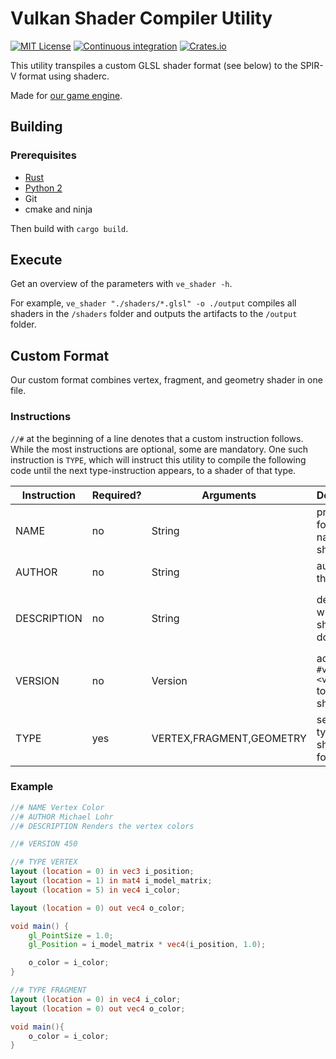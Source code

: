 # Vulkan Shader Compiler Utility

[![MIT License](https://img.shields.io/crates/l/ve_shader)](https://choosealicense.com/licenses/mit/) [![Continuous integration](https://github.com/michidk/ve-shader/workflows/Continuous%20Integration/badge.svg)](https://github.com/michidk/ve-shader/actions) [![Crates.io](https://img.shields.io/crates/v/ve_shader)](https://crates.io/crates/ve_shader)

This utility transpiles a custom GLSL shader format (see below) to the SPIR-V format using shaderc.

Made for [our game engine](https://github.com/michidk/vulkan-engine).

## Building

### Prerequisites

- [Rust](https://www.rust-lang.org/)
- [Python 2](https://www.python.org/)
- Git
- cmake and ninja

Then build with `cargo build`.

## Execute

Get an overview of the parameters with `ve_shader -h`.

For example, `ve_shader "./shaders/*.glsl" -o ./output` compiles all shaders in the `/shaders` folder and outputs the artifacts to the `/output` folder.


## Custom Format

Our custom format combines vertex, fragment, and geometry shader in one file.

### Instructions

`//#` at the beginning of a line denotes that a custom instruction follows. While the most instructions are optional, some are mandatory. One such instruction is `TYPE`, which will instruct this utility to compile the following code until the next type-instruction appears, to a shader of that type.

|Instruction|Required?|Arguments|Description|Example|
|--- | --- | --- | --- | --- |
|NAME|no|String|pretty formatted name of the shader||`//# NAME Phong Shader`|
|AUTHOR|no|String|author of the shader||`//# AUTHOR John Doe`|
|DESCRIPTION|no|String|describes what the shader does|`//# DESCRIPTION Applies the phong reflection model.`|
|VERSION|no|Version|adds `#version <version>` to each shader|`//# VERSION 450`|
|TYPE|yes|VERTEX,FRAGMENT,GEOMETRY|sets the type of the shader that follows|`//# TYPE VERTEX`|

### Example

```glsl
//# NAME Vertex Color
//# AUTHOR Michael Lohr
//# DESCRIPTION Renders the vertex colors

//# VERSION 450

//# TYPE VERTEX
layout (location = 0) in vec3 i_position;
layout (location = 1) in mat4 i_model_matrix;
layout (location = 5) in vec4 i_color;

layout (location = 0) out vec4 o_color;

void main() {
    gl_PointSize = 1.0;
    gl_Position = i_model_matrix * vec4(i_position, 1.0);

    o_color = i_color;
}

//# TYPE FRAGMENT
layout (location = 0) in vec4 i_color;
layout (location = 0) out vec4 o_color;

void main(){
    o_color = i_color;
}
```
